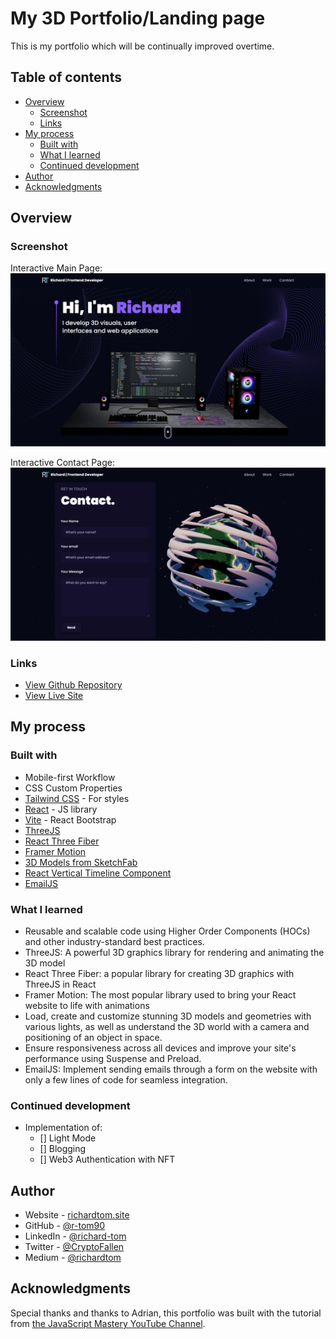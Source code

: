 # My 3D Portfolio/Landing page

This is my portfolio which will be continually improved overtime.

## Table of contents

- [Overview](#overview)
  - [Screenshot](#screenshot)
  - [Links](#links)
- [My process](#my-process)
  - [Built with](#built-with)
  - [What I learned](#what-i-learned)
  - [Continued development](#continued-development)
- [Author](#author)
- [Acknowledgments](#acknowledgments)

## Overview

### Screenshot

Interactive Main Page:
![](./src/assets/screenshots/main.png)

Interactive Contact Page:
![](./src/assets/screenshots/contact.png)

### Links

- [View Github Repository](https://github.com/r-tom90/3d-portfolio.git)
- [View Live Site](richardtom.site)

## My process

### Built with

- Mobile-first Workflow
- CSS Custom Properties
- [Tailwind CSS](https://tailwindcss.com/#what-is-tailwind) - For styles
- [React](https://reactjs.org/) - JS library
- [Vite](https://vitejs.dev/) - React Bootstrap
- [ThreeJS](https://threejs.org/)
- [React Three Fiber](https://docs.pmnd.rs/)
- [Framer Motion](https://www.framer.com/motion/)
- [3D Models from SketchFab](https://sketchfab.com/)
- [React Vertical Timeline Component](https://www.npmjs.com/package/react-vertical-timeline-component?activeTab=readme)
- [EmailJS](http://emailjs.com/)

### What I learned

- Reusable and scalable code using Higher Order Components (HOCs) and other industry-standard best practices.
- ThreeJS: A powerful 3D graphics library for rendering and animating the 3D model
- React Three Fiber: a popular library for creating 3D graphics with ThreeJS in React
- Framer Motion: The most popular library used to bring your React website to life with animations
- Load, create and customize stunning 3D models and geometries with various lights, as well as understand the 3D world with a camera and positioning of an object in space.
- Ensure responsiveness across all devices and improve your site's performance using Suspense and Preload.
- EmailJS: Implement sending emails through a form on the website with only a few lines of code for seamless integration.

### Continued development

- Implementation of:
  - [] Light Mode
  - [] Blogging
  - [] Web3 Authentication with NFT

## Author

- Website - [richardtom.site](https://richardtom.site)
- GitHub - [@r-tom90](https://github.com/r-tom90)
- LinkedIn - [@richard-tom](https://www.linkedin.com/in/richard-tom-81b0956b/)
- Twitter - [@CryptoFallen](https://twitter.com/CryptoFallen)
- Medium - [@richardtom](https://medium.com/@richardtom_79153)

## Acknowledgments

Special thanks and thanks to Adrian, this portfolio was built with the tutorial from [the JavaScript Mastery YouTube Channel](https://www.youtube.com/watch?v=0fYi8SGA20k).
